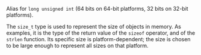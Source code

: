 Alias for `long unsigned int` (64 bits on 64-bit platforms, 32 bits on 32-bit platforms).

The `size_t` type is used to represent the size of objects in memory.
As examples, it is the type of the return value of the `sizeof` operator, and of the `strlen` function. 
Its specific size is platform-dependent; the size is chosen to be large enough to represent all sizes on that platform.